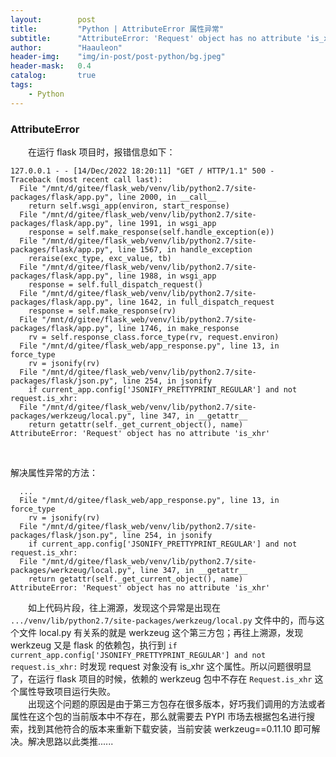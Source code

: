 ```yaml
---
layout:        post
title:         "Python | AttributeError 属性异常"
subtitle:      "AttributeError: 'Request' object has no attribute 'is_xhr'"
author:        "Haauleon"
header-img:    "img/in-post/post-python/bg.jpeg"
header-mask:   0.4
catalog:       true
tags:
    - Python
---
```



### AttributeError
&emsp;&emsp;在运行 flask 项目时，报错信息如下：      
```
127.0.0.1 - - [14/Dec/2022 18:20:11] "GET / HTTP/1.1" 500 -
Traceback (most recent call last):
  File "/mnt/d/gitee/flask_web/venv/lib/python2.7/site-packages/flask/app.py", line 2000, in __call__
    return self.wsgi_app(environ, start_response)
  File "/mnt/d/gitee/flask_web/venv/lib/python2.7/site-packages/flask/app.py", line 1991, in wsgi_app
    response = self.make_response(self.handle_exception(e))
  File "/mnt/d/gitee/flask_web/venv/lib/python2.7/site-packages/flask/app.py", line 1567, in handle_exception
    reraise(exc_type, exc_value, tb)
  File "/mnt/d/gitee/flask_web/venv/lib/python2.7/site-packages/flask/app.py", line 1988, in wsgi_app
    response = self.full_dispatch_request()
  File "/mnt/d/gitee/flask_web/venv/lib/python2.7/site-packages/flask/app.py", line 1642, in full_dispatch_request
    response = self.make_response(rv)
  File "/mnt/d/gitee/flask_web/venv/lib/python2.7/site-packages/flask/app.py", line 1746, in make_response
    rv = self.response_class.force_type(rv, request.environ)
  File "/mnt/d/gitee/flask_web/app_response.py", line 13, in force_type
    rv = jsonify(rv)
  File "/mnt/d/gitee/flask_web/venv/lib/python2.7/site-packages/flask/json.py", line 254, in jsonify
    if current_app.config['JSONIFY_PRETTYPRINT_REGULAR'] and not request.is_xhr:
  File "/mnt/d/gitee/flask_web/venv/lib/python2.7/site-packages/werkzeug/local.py", line 347, in __getattr__
    return getattr(self._get_current_object(), name)
AttributeError: 'Request' object has no attribute 'is_xhr'
```

<br>

解决属性异常的方法：    
```
  ...
  File "/mnt/d/gitee/flask_web/app_response.py", line 13, in force_type
    rv = jsonify(rv)
  File "/mnt/d/gitee/flask_web/venv/lib/python2.7/site-packages/flask/json.py", line 254, in jsonify
    if current_app.config['JSONIFY_PRETTYPRINT_REGULAR'] and not request.is_xhr:
  File "/mnt/d/gitee/flask_web/venv/lib/python2.7/site-packages/werkzeug/local.py", line 347, in __getattr__
    return getattr(self._get_current_object(), name)
AttributeError: 'Request' object has no attribute 'is_xhr'
```
&emsp;&emsp;如上代码片段，往上溯源，发现这个异常是出现在 `.../venv/lib/python2.7/site-packages/werkzeug/local.py` 文件中的，而与这个文件 local.py 有关系的就是 werkzeug 这个第三方包；再往上溯源，发现 werkzeug 又是 flask 的依赖包，执行到 `if current_app.config['JSONIFY_PRETTYPRINT_REGULAR'] and not request.is_xhr:` 时发现 request 对象没有 is_xhr 这个属性。所以问题很明显了，在运行 flask 项目的时候，依赖的 werkzeug 包中不存在 `Request.is_xhr` 这个属性导致项目运行失败。                
&emsp;&emsp;出现这个问题的原因是由于第三方包存在很多版本，好巧我们调用的方法或者属性在这个包的当前版本中不存在，那么就需要去 PYPI 市场去根据包名进行搜索，找到其他符合的版本来重新下载安装，当前安装 werkzeug==0.11.10 即可解决。解决思路以此类推......      
